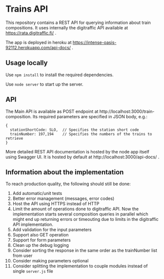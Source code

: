 Trains API
==========

This repository contains a REST API for querying information about train compositions. It uses
internally the digitraffic API available at https://rata.digitraffic.fi/ .

The app is deployed in heroku at https://intense-oasis-92112.herokuapp.com/api-docs/ .

## Usage locally

Use `npm install` to install the required dependencies.

Use `node server` to start up the server.

## API

The Main API is available as POST endpoint at http://localhost:3000/train-composition. 
Its required parameters are specified in JSON body, e.g.:

    { 
      stationShortCode: SLO,  // Specifies the station short code
      trainNumber: 197,194    // Specifies the numbers of the trains to retrieve
    }

More detailed REST API documentation is hosted by the node app itself using Swagger UI. 
It is hosted by default at http://localhost:3000/api-docs/ .

## Information about the implementation

To reach production quality, the following should still be done:

1. Add automatic/unit tests
1. Better error management (messages, error codes)
1. Host the API using HTTPS instead of HTTP
1. Limit the amount of operations done to digitraffic API. Now the implementation starts several composition
queries in parallel which might end up returning errors or timeouting due to limits in the digitraffic API
implementation.
1. Add validation for the input parameters
1. Support also GET operation
1. Support for form parameters
1. Clean up the debug logging
1. Consider sorting the response in the same order as the trainNumber list from user
1. Consider making parameters optional
1. Consider splitting the implementation to couple modules instead of single `server.js` file
